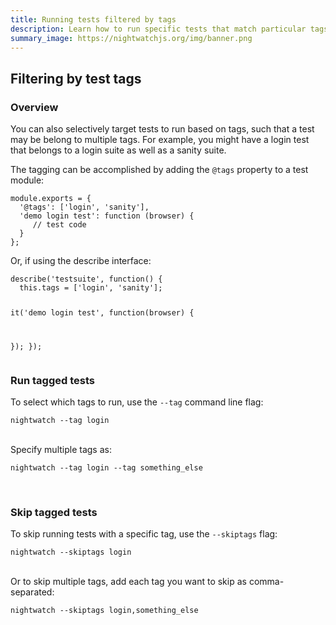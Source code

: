 ```yaml
---
title: Running tests filtered by tags
description: Learn how to run specific tests that match particular tags.
summary_image: https://nightwatchjs.org/img/banner.png
---
```


<div class="page-header"><h2>Filtering by test tags</h2></div>

### Overview
You can also selectively target tests to run based on tags, such that a test may be belong to multiple tags. For example, you might have a login test that belongs to a login suite as well as a sanity suite.

The tagging can be accomplished by adding the `@tags` property to a test module:

<div class="sample-test">
<pre data-language="javascript"><code class="language-javascript">module.exports = {
  '@tags': ['login', 'sanity'],
  'demo login test': function (browser) {
     // test code
  }
};</code></pre>
</div>

Or, if using the describe interface:

<div class="sample-test">
<pre data-language="javascript"><code class="language-javascript">describe('testsuite', function() {
  this.tags = ['login', 'sanity'];

  it('demo login test', function(browser) {

  });
});</code></pre>
</div>

### Run tagged tests
To select which tags to run, use the `--tag` command line flag:

<pre><code class="language-bash">nightwatch --tag login</code></pre>

<br>
Specify multiple tags as:

<pre><code class="language-bash">nightwatch --tag login --tag something_else</code></pre>

<br>

### Skip tagged tests
To skip running tests with a specific tag, use the `--skiptags` flag:

<pre><code class="language-bash">nightwatch --skiptags login</code></pre>
<br>
Or to skip multiple tags, add each tag you want to skip as comma-separated:

<pre><code class="language-bash">nightwatch --skiptags login,something_else</code></pre>
